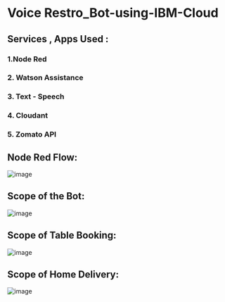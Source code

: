 # Voice Restro_Bot-using-IBM-Cloud

<h2>Services , Apps Used :</h2>
<h3>1.Node Red</h3>
<h3>2. Watson Assistance</h3>
<h3>3. Text - Speech</h3>
<h3>4. Cloudant</h3>
<h3>5. Zomato API</h3>

<h2>Node Red Flow:</h2>

![image](https://user-images.githubusercontent.com/66173499/147375496-c8cd1a72-a8ce-44f9-aeea-ac6808082f9a.png)


<h2>Scope of the Bot:</h2>

![image](https://user-images.githubusercontent.com/66173499/147375505-53dfed2f-b42a-4592-a7d0-345b62e8b03c.png)

<h2>Scope of Table Booking:</h2>

![image](https://user-images.githubusercontent.com/66173499/147375514-2509bb87-772e-4fd0-b300-1c97ab052343.png)

<h2>Scope of Home Delivery:</h2>

![image](https://user-images.githubusercontent.com/66173499/147375520-cb23202f-6214-4f58-999b-03d1dd5dfafe.png)
